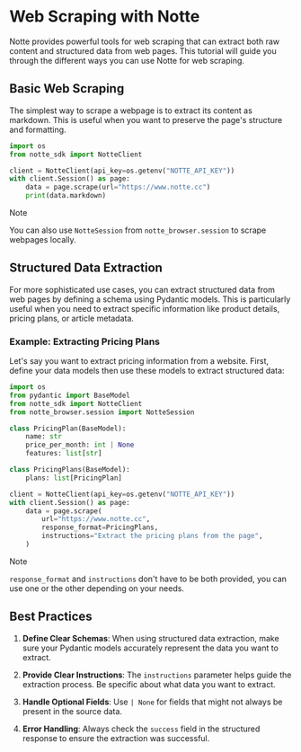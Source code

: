 # Web Scraping with Notte

Notte provides powerful tools for web scraping that can extract both raw content and structured data from web pages. This tutorial will guide you through the different ways you can use Notte for web scraping.

## Basic Web Scraping

The simplest way to scrape a webpage is to extract its content as markdown. This is useful when you want to preserve the page's structure and formatting.

```python
import os
from notte_sdk import NotteClient

client = NotteClient(api_key=os.getenv("NOTTE_API_KEY"))
with client.Session() as page:
    data = page.scrape(url="https://www.notte.cc")
    print(data.markdown)
```

> [!NOTE]
> You can also use `NotteSession` from `notte_browser.session` to scrape webpages locally.

## Structured Data Extraction

For more sophisticated use cases, you can extract structured data from web pages by defining a schema using Pydantic models. This is particularly useful when you need to extract specific information like product details, pricing plans, or article metadata.

### Example: Extracting Pricing Plans

Let's say you want to extract pricing information from a website. First, define your data models then use these models to extract structured data:

```python
import os
from pydantic import BaseModel
from notte_sdk import NotteClient
from notte_browser.session import NotteSession

class PricingPlan(BaseModel):
    name: str
    price_per_month: int | None
    features: list[str]

class PricingPlans(BaseModel):
    plans: list[PricingPlan]

client = NotteClient(api_key=os.getenv("NOTTE_API_KEY"))
with client.Session() as page:
    data = page.scrape(
        url="https://www.notte.cc",
        response_format=PricingPlans,
        instructions="Extract the pricing plans from the page",
    )
```

> [!NOTE]
> `response_format` and `instructions` don't have to be both provided, you can use one or the other depending on your needs.


## Best Practices

1. **Define Clear Schemas**: When using structured data extraction, make sure your Pydantic models accurately represent the data you want to extract.

2. **Provide Clear Instructions**: The `instructions` parameter helps guide the extraction process. Be specific about what data you want to extract.

3. **Handle Optional Fields**: Use `| None` for fields that might not always be present in the source data.

4. **Error Handling**: Always check the `success` field in the structured response to ensure the extraction was successful.
